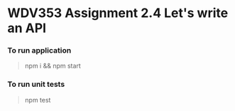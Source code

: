 # WDV353 Assignment 2.4 Let's write an API


### To run application
> npm i && npm start

### To run unit tests
> npm test